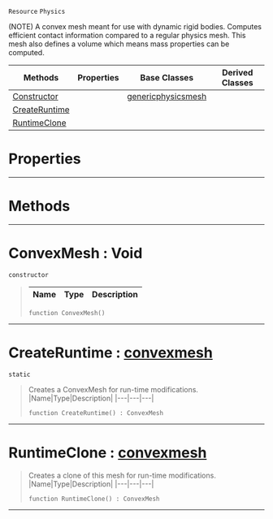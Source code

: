  `Resource` `Physics`



(NOTE) A convex mesh meant for use with dynamic rigid bodies. Computes efficient contact information compared to a regular physics mesh. This mesh also defines a volume which means mass properties can be computed.

|Methods|Properties|Base Classes|Derived Classes|
|---|---|---|---|
|[ Constructor](https://github.com/dragonCASTjosh/PlasmaDocs/blob/master/code_reference/class_reference/convexmesh.markdown#convexmesh-void)| |[genericphysicsmesh](https://github.com/dragonCASTjosh/PlasmaDocs/blob/master/code_reference/class_reference/genericphysicsmesh.markdown)| |
|[ CreateRuntime](https://github.com/dragonCASTjosh/PlasmaDocs/blob/master/code_reference/class_reference/convexmesh.markdown#createruntime-plasma-engin)| | | |
|[ RuntimeClone](https://github.com/dragonCASTjosh/PlasmaDocs/blob/master/code_reference/class_reference/convexmesh.markdown#runtimeclone-plasma-engine)| | | |


 #  Properties


---  
 #  Methods


---  
 #  ConvexMesh : Void

 `constructor`

> 
> |Name|Type|Description|
> |---|---|---|
> ``` lang=cpp, name=Lightning
> function ConvexMesh()
> ``` 


---  
 #  CreateRuntime : [convexmesh](https://github.com/dragonCASTjosh/PlasmaDocs/blob/master/code_reference/class_reference/convexmesh.markdown)

 `static`

> Creates a ConvexMesh for run-time modifications.
> |Name|Type|Description|
> |---|---|---|
> ``` lang=cpp, name=Lightning
> function CreateRuntime() : ConvexMesh
> ``` 


---  
 #  RuntimeClone : [convexmesh](https://github.com/dragonCASTjosh/PlasmaDocs/blob/master/code_reference/class_reference/convexmesh.markdown)

> Creates a clone of this mesh for run-time modifications.
> |Name|Type|Description|
> |---|---|---|
> ``` lang=cpp, name=Lightning
> function RuntimeClone() : ConvexMesh
> ``` 


---  
 

 